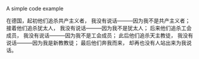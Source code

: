 A simple code example






在德国，起初他们追杀共产主义者，
我没有说话———因为我不是共产主义者；
接着他们追杀犹太人，
我没有说话———因为我不是犹太人；
后来他们追杀工会成员，
我没有说话———因为我不是工会成员；
此后他们追杀天主教徒，
我没有说话———因为我是新教教徒；
最后他们奔我而来，
却再也没有人站出来为我说话。
